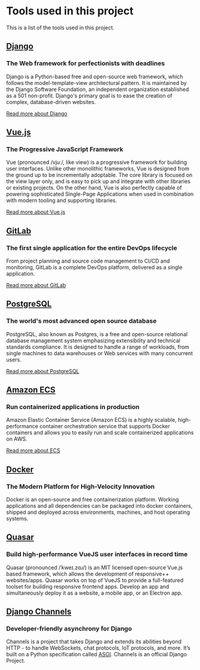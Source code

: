 # Tools used in this project

This is a list of the tools used in this project.


<technology image="django.jpg" />

## [Django](https://www.djangoproject.com/)

### The Web framework for perfectionists with deadlines

Django is a Python-based free and open-source web framework, which follows the model-template-view architectural pattern. It is maintained by the Django Software Foundation, an independent organization established as a 501 non-profit. Django's primary goal is to ease the creation of complex, database-driven websites.

[Read more about Django](https://www.djangoproject.com/)


<technology image="vue.png" />

## [Vue.js](https://vuejs.org/)

### The Progressive JavaScript Framework

Vue (pronounced /vjuː/, like view) is a progressive framework for building user interfaces. Unlike other monolithic frameworks, Vue is designed from the ground up to be incrementally adoptable. The core library is focused on the view layer only, and is easy to pick up and integrate with other libraries or existing projects. On the other hand, Vue is also perfectly capable of powering sophisticated Single-Page Applications when used in combination with modern tooling and supporting libraries.

[Read more about Vue.js](https://vuejs.org/)

<technology image="gitlab.svg" />

## [GitLab](https://gitlab.com/)

### The first single application for the entire DevOps lifecycle

From project planning and source code management to CI/CD and monitoring, GitLab is a complete DevOps platform, delivered as a single application.

[Read more about GitLab](https://gitlab.com/)


<technology image="postgres.png" />

## [PostgreSQL](https://www.postgresql.org/)

### The world's most advanced open source database

PostgreSQL, also known as Postgres, is a free and open-source relational database management system emphasizing extensibility and technical standards compliance. It is designed to handle a range of workloads, from single machines to data warehouses or Web services with many concurrent users.

[Read more about PostgreSQL](https://www.postgresql.org/)

<technology image="ecs.png" />

## [Amazon ECS](https://aws.amazon.com/ecs/)

### Run containerized applications in production

Amazon Elastic Container Service (Amazon ECS) is a highly scalable, high-performance container orchestration service that supports Docker containers and allows you to easily run and scale containerized applications on AWS.

[Read more about ECS](https://aws.amazon.com/ecs/)

<technology image="docker.png" />

## [Docker](https://www.docker.com)

### The Modern Platform for High-Velocity Innovation

Docker is an open-source and free containerization platform.  Working applications and all dependencies can be packaged into docker containers, shipped and deployed across environments, machines, and host operating systems.

<technology image="quasar.png" />

## [Quasar](https://quasar.dev/)

### Build high-performance VueJS user interfaces in record time

Quasar (pronounced /ˈkweɪ.zɑɹ/) is an MIT licensed open-source Vue.js based framework, which allows the development of responsive++ websites/apps.  Quasar works on top of VueJS to provide a full-featured toolset for building responsive frontend apps.  Develop an app and simultaneously deploy it as a website, a mobile app, or an Electron app.

<technology image="django-channels-white-bg-square.jpg" />

## [Django Channels](https://github.com/django/channels/)

### Developer-friendly asynchrony for Django

Channels is a project that takes Django and extends its abilities beyond HTTP - to handle WebSockets, chat protocols, IoT protocols, and more. It’s built on a Python specification called [ASGI](https://asgi.readthedocs.io/en/latest/).  Channels is an official Django Project.

